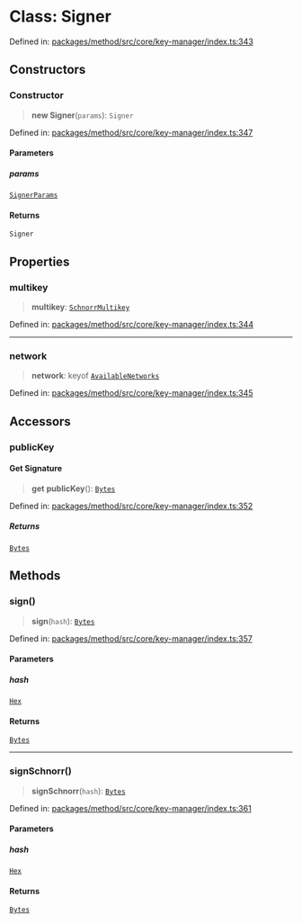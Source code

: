 # Class: Signer

Defined in: [packages/method/src/core/key-manager/index.ts:343](https://github.com/dcdpr/did-btcr2-js/blob/c82bc5c69016e1146a0c52c6e6b21621f5abd6d4/packages/method/src/core/key-manager/index.ts#L343)

## Constructors

### Constructor

> **new Signer**(`params`): `Signer`

Defined in: [packages/method/src/core/key-manager/index.ts:347](https://github.com/dcdpr/did-btcr2-js/blob/c82bc5c69016e1146a0c52c6e6b21621f5abd6d4/packages/method/src/core/key-manager/index.ts#L347)

#### Parameters

##### params

[`SignerParams`](../interfaces/SignerParams.md)

#### Returns

`Signer`

## Properties

### multikey

> **multikey**: [`SchnorrMultikey`](../../cryptosuite/classes/SchnorrMultikey.md)

Defined in: [packages/method/src/core/key-manager/index.ts:344](https://github.com/dcdpr/did-btcr2-js/blob/c82bc5c69016e1146a0c52c6e6b21621f5abd6d4/packages/method/src/core/key-manager/index.ts#L344)

***

### network

> **network**: keyof [`AvailableNetworks`](../../bitcoin/index.browser/type-aliases/AvailableNetworks.md)

Defined in: [packages/method/src/core/key-manager/index.ts:345](https://github.com/dcdpr/did-btcr2-js/blob/c82bc5c69016e1146a0c52c6e6b21621f5abd6d4/packages/method/src/core/key-manager/index.ts#L345)

## Accessors

### publicKey

#### Get Signature

> **get** **publicKey**(): [`Bytes`](../../common/type-aliases/Bytes.md)

Defined in: [packages/method/src/core/key-manager/index.ts:352](https://github.com/dcdpr/did-btcr2-js/blob/c82bc5c69016e1146a0c52c6e6b21621f5abd6d4/packages/method/src/core/key-manager/index.ts#L352)

##### Returns

[`Bytes`](../../common/type-aliases/Bytes.md)

## Methods

### sign()

> **sign**(`hash`): [`Bytes`](../../common/type-aliases/Bytes.md)

Defined in: [packages/method/src/core/key-manager/index.ts:357](https://github.com/dcdpr/did-btcr2-js/blob/c82bc5c69016e1146a0c52c6e6b21621f5abd6d4/packages/method/src/core/key-manager/index.ts#L357)

#### Parameters

##### hash

[`Hex`](../../common/type-aliases/Hex.md)

#### Returns

[`Bytes`](../../common/type-aliases/Bytes.md)

***

### signSchnorr()

> **signSchnorr**(`hash`): [`Bytes`](../../common/type-aliases/Bytes.md)

Defined in: [packages/method/src/core/key-manager/index.ts:361](https://github.com/dcdpr/did-btcr2-js/blob/c82bc5c69016e1146a0c52c6e6b21621f5abd6d4/packages/method/src/core/key-manager/index.ts#L361)

#### Parameters

##### hash

[`Hex`](../../common/type-aliases/Hex.md)

#### Returns

[`Bytes`](../../common/type-aliases/Bytes.md)
